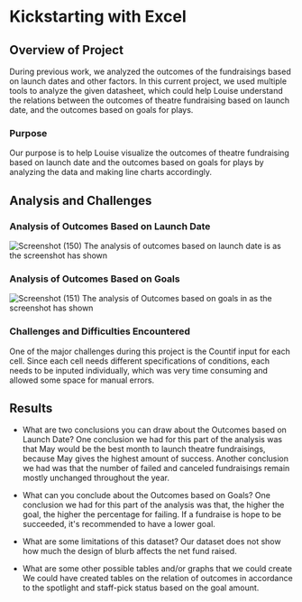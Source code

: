 # Kickstarting with Excel

## Overview of Project
  During previous work, we analyzed the outcomes of the fundraisings based on launch dates and other factors. In this current project, we used multiple tools to analyze the given datasheet, which could help Louise understand the relations between the outcomes of theatre fundraising based on launch date, and the outcomes based on goals for plays. 

### Purpose
  Our purpose is to help Louise visualize the outcomes of theatre fundraising based on launch date and the outcomes based on goals for plays by analyzing the data and making line charts accordingly.

## Analysis and Challenges

### Analysis of Outcomes Based on Launch Date
  ![Screenshot (150)](https://user-images.githubusercontent.com/107438409/175835777-f1e50ccb-f749-4a8c-b2d7-3d145af72856.png)
  The analysis of outcomes based on launch date is as the screenshot has shown

### Analysis of Outcomes Based on Goals
  ![Screenshot (151)](https://user-images.githubusercontent.com/107438409/175835794-979e881b-31d0-4670-81f1-2d2c63d5b83d.png)
  The analysis of Outcomes based on goals in as the screenshot has shown
  
### Challenges and Difficulties Encountered
  One of the major challenges during this project is the Countif input for each cell. Since each cell needs different specifications of conditions, each needs to be inputed individually, which was very time consuming and allowed some space for manual errors. 
  
## Results

- What are two conclusions you can draw about the Outcomes based on Launch Date?
  One conclusion we had for this part of the analysis was that May would be the best month to launch theatre fundraisings, because May gives the highest amount of success. Another conclusion we had was that the number of failed and canceled fundraisings remain mostly unchanged throughout the year.

- What can you conclude about the Outcomes based on Goals?
  One conclusion we had for this part of the analysis was that, the higher the goal, the higher the percentage for failing. If a fundraise is hope to be succeeded, it's recommended to have a lower goal. 

- What are some limitations of this dataset?
  Our dataset does not show how much the design of blurb affects the net fund raised.

- What are some other possible tables and/or graphs that we could create
  We could have created tables on the relation of outcomes in accordance to the spotlight and staff-pick status based on the goal amount. 
